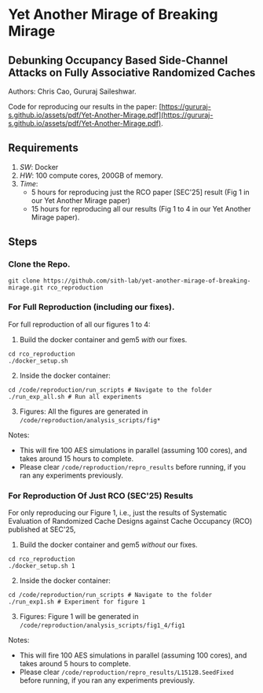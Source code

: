 # Yet Another Mirage of Breaking Mirage
## **Debunking Occupancy Based Side-Channel Attacks on Fully Associative Randomized Caches**

Authors: Chris Cao, Gururaj Saileshwar.

Code for reproducing our results in the paper: [https://gururaj-s.github.io/assets/pdf/Yet-Another-Mirage.pdf](https://gururaj-s.github.io/assets/pdf/Yet-Another-Mirage.pdf).

## Requirements
1. *SW*: Docker
2. *HW*: 100 compute cores, 200GB of memory.
3. *Time*:
   - 5 hours for reproducing just the RCO paper [SEC'25] result (Fig 1 in our Yet Another Mirage paper)
   - 15 hours for reproducing all our results (Fig 1 to 4 in our Yet Another Mirage paper).


## Steps

### Clone the Repo.

```
git clone https://github.com/sith-lab/yet-another-mirage-of-breaking-mirage.git rco_reproduction
```


### For Full Reproduction (including our fixes).

For full reproduction of all our figures 1 to 4:

1. Build the docker container and gem5 *with* our fixes. 
```
cd rco_reproduction
./docker_setup.sh
```

2. Inside the docker container:
```
cd /code/reproduction/run_scripts # Navigate to the folder
./run_exp_all.sh # Run all experiments
```

3. Figures:
All the figures are generated in `/code/reproduction/analysis_scripts/fig*`

Notes:
* This will fire 100 AES simulations in parallel (assuming 100 cores), and takes around 15 hours to complete.
* Please clear `/code/reproduction/repro_results` before running, if you ran any experiments previously.


### For Reproduction Of Just RCO (SEC'25) Results

For only reproducing our Figure 1, i.e., just the results of Systematic Evaluation of Randomized Cache Designs against Cache Occupancy (RCO) published at SEC'25,

1. Build the docker container and gem5 *without* our fixes. 
```
cd rco_reproduction
./docker_setup.sh 1
```

2. Inside the docker container:
```
cd /code/reproduction/run_scripts # Navigate to the folder
./run_exp1.sh # Experiment for figure 1
```

3. Figures:
Figure 1 will be generated in `/code/reproduction/analysis_scripts/fig1_4/fig1`

Notes:
* This will fire 100 AES simulations in parallel (assuming 100 cores), and takes around 5 hours to complete.
* Please clear `/code/reproduction/repro_results/L1512B.SeedFixed` before running, if you ran any experiments previously.




